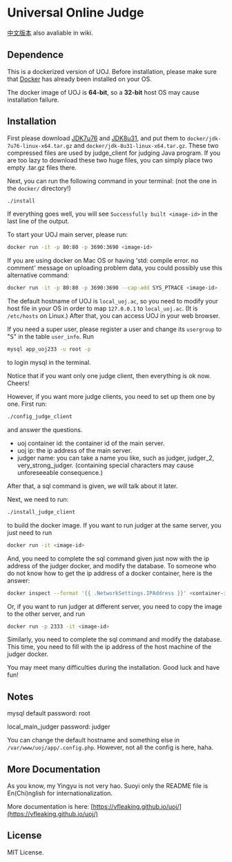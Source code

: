 # Universal Online Judge

[中文版本](https://github.com/vfleaking/uoj/blob/master/README_zh-cn.md) also avaliable in wiki.

## Dependence
This is a dockerized version of UOJ. Before installation, please make sure that [Docker](https://www.docker.com/) has already been installed on your OS.

The docker image of UOJ is **64-bit**, so a **32-bit** host OS may cause installation failure.

## Installation
First please download [JDK7u76](http://www.oracle.com/technetwork/java/javase/downloads/java-archive-downloads-javase7-521261.html#jdk-7u76-oth-JPR) and [JDK8u31](http://www.oracle.com/technetwork/java/javase/downloads/java-archive-javase8-2177648.html#jdk-8u31-oth-JPR), and put them to `docker/jdk-7u76-linux-x64.tar.gz` and `docker/jdk-8u31-linux-x64.tar.gz`. These two compressed files are used by judge\_client for judging Java program. If you are too lazy to download these two huge files, you can simply place two empty .tar.gz files there.

Next, you can run the following command in your terminal: (not the one in the `docker/` directory!)
```sh
./install
```
If everything goes well, you will see `Successfully built <image-id>` in the last line of the output.

To start your UOJ main server, please run:
```sh
docker run -it -p 80:80 -p 3690:3690 <image-id>
```
If you are using docker on Mac OS or having 'std: compile error. no comment' message on uploading problem data, you could possibly use this alternative command:
```sh
docker run -it -p 80:80 -p 3690:3690 --cap-add SYS_PTRACE <image-id>
```

The default hostname of UOJ is `local_uoj.ac`, so you need to modify your host file in your OS in order to map `127.0.0.1` to `local_uoj.ac`. (It is `/etc/hosts` on Linux.) After that, you can access UOJ in your web browser.

If you need a super user, please register a user and change its `usergroup` to "<samp>S</samp>" in the table `user_info`. Run
```sh
mysql app_uoj233 -u root -p
```
to login mysql in the terminal.

Notice that if you want only one judge client, then everything is ok now. Cheers!

However, if you want more judge clients, you need to set up them one by one. First run:
```sh
./config_judge_client
```
and answer the questions.

* uoj container id: the container id of the main server.
* uoj ip: the ip address of the main server.
* judger name: you can take a name you like, such as judger, judger\_2, very\_strong\_judger. (containing special characters may cause  unforeseeable consequence.)

After that, a sql command is given, we will talk about it later.

Next, we need to run:
```sh
./install_judge_client
```
to build the docker image. If you want to run judger at the same server, you just need to run
```sh
docker run -it <image-id>
```
And, you need to complete the sql command given just now with the ip address of the judger docker, and modify the database. To someone who do not know how to get the ip address of a docker container, here is the answer:
```sh
docker inspect --format '{{ .NetworkSettings.IPAddress }}' <container-id>
```

Or, if you want to run judger at different server, you need to copy the image to the other server, and run
```sh
docker run -p 2333 -it <image-id>
```
Similarly, you need to complete the sql command and modify the database. This time, you need to fill with the ip address of the host machine of the judger docker.

You may meet many difficulties during the installation. Good luck and have fun!

## Notes

mysql default password: root

local\_main\_judger password: judger

You can change the default hostname and something else in `/var/www/uoj/app/.config.php`. However, not all the config is here, haha.

## More Documentation
As you know, my Yingyu is not very hao. Suoyi only the README file is En(Chi)nglish for internationalization.

More documentation is here: [https://vfleaking.github.io/uoj/](https://vfleaking.github.io/uoj/)

## License
MIT License.
